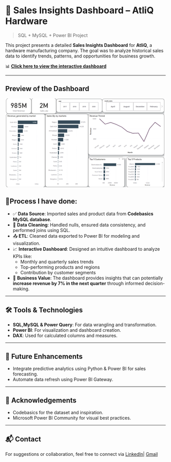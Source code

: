 # 🧠 Sales Insights Dashboard – AtliQ Hardware
> SQL + MySQL + Power BI Project

This project presents a detailed **Sales Insights Dashboard** for **AtliQ**, a hardware manufacturing company. The goal was to analyze historical sales data to identify trends, patterns, and opportunities for business growth.

📊 [**Click here to view the interactive dashboard**](https://app.powerbi.com/view?r=eyJrIjoiZjA2NWY4OTgtZmY3MC00NzVmLWJhZmMtMzQ4ODNkZWEyZTkyIiwidCI6ImMzMGI2ZmZmLTRiZGItNGUzOS1hNDY3LWU1ODFkM2QyNTNiYyJ9)

---
## Preview of the Dashboard
![Dashboard Preview](https://github.com/PrudhviKoduru/Sales_insights_Atliq/blob/88daa18605ffbfa4dbec63628d5f9fc99a8377bb/Dashboard/Dashboard%201.png)

## 🚀Process I have done:

- ✅ **Data Source**: Imported sales and product data from **Codebasics MySQL database**.
- 🧹 **Data Cleaning**: Handled nulls, ensured data consistency, and performed joins using SQL.
- 📤 **ETL**: Cleaned data exported to Power BI for modeling and visualization.
- 📈 **Interactive Dashboard**: Designed an intuitive dashboard to analyze KPIs like:
  - Monthly and quarterly sales trends
  - Top-performing products and regions
  - Contribution by customer segments
- 📌 **Business Value**: The dashboard provides insights that can potentially **increase revenue by 7% in the next quarter** through informed decision-making.

---

## 🛠️ Tools & Technologies
- **SQL,MySQL & Power Query**: For data wrangling and transformation.
- **Power BI**: For visualization and dashboard creation.
- **DAX**: Used for calculated columns and measures.

---

## 📌 Future Enhancements
- Integrate predictive analytics using Python & Power BI for sales forecasting.
- Automate data refresh using Power BI Gateway.

---

## 🙌 Acknowledgements
- Codebasics for the dataset and inspiration.
- Microsoft Power BI Community for visual best practices.

---

## 📬 Contact
For suggestions or collaboration, feel free to connect via [LinkedIn](https://www.linkedin.com/in/prudhvi-koduru)| [Gmail](mailto:koduruprudhvi03@gmail.com)

